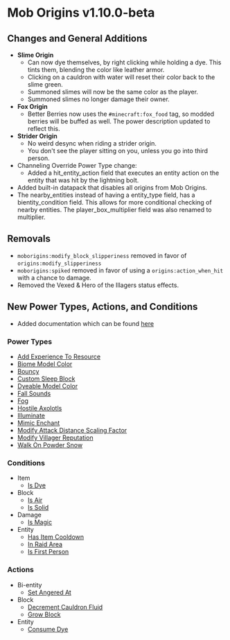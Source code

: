 # Mob Origins v1.10.0-beta
## Changes and General Additions
- **Slime Origin**
  - Can now dye themselves, by right clicking while holding a dye. This tints them, blending the color like leather armor.
  - Clicking on a cauldron with water will reset their color back to the slime green.
  - Summoned slimes will now be the same color as the player.
  - Summoned slimes no longer damage their owner.
- **Fox Origin**
  - Better Berries now uses the `#minecraft:fox_food` tag, so modded berries will be buffed as well. The power description updated to reflect this.
- **Strider Origin**
  - No weird desync when riding a strider origin.
  - You don't see the player sitting on you, unless you go into third person.
- Channeling Override Power Type change:
  - Added a hit_entity_action field that executes an entity action on the entity that was hit by the lightning bolt.
- Added built-in datapack that disables all origins from Mob Origins.
- The nearby_entities instead of having a entity_type field, has a bientity_condition field. This allows for more conditional checking of nearby entities. The player_box_multiplier field was also renamed to multiplier.

## Removals
- `moborigins:modify_block_slipperiness` removed in favor of `origins:modify_slipperiness`
- `moborigins:spiked` removed in favor of using a `origins:action_when_hit` with a chance to damage.
- Removed the Vexed & Hero of the Illagers status effects.


## New Power Types, Actions, and Conditions
- Added documentation which can be found [here](https://moborigins.readthedocs.io/en/latest/)

### Power Types
- [Add Experience To Resource](https://moborigins.ultrusmods.me/en/latest/https://moborigins.ultrusmods.me/en/latest/power_types/add_experience_to_resource)
- [Biome Model Color](https://moborigins.ultrusmods.me/en/latest/https://moborigins.ultrusmods.me/en/latest/power_types/biome_model_color)
- [Bouncy](https://moborigins.ultrusmods.me/en/latest/https://moborigins.ultrusmods.me/en/latest/power_types/bouncy)
- [Custom Sleep Block](https://moborigins.ultrusmods.me/en/latest/power_types/custom_sleep_block)
- [Dyeable Model Color](https://moborigins.ultrusmods.me/en/latest/power_types/dyeable_model_color)
- [Fall Sounds](https://moborigins.ultrusmods.me/en/latest/power_types/fall_sounds)
- [Fog](https://moborigins.ultrusmods.me/en/latest/power_types/fog)
- [Hostile Axolotls](https://moborigins.ultrusmods.me/en/latest/power_types/hostile_axolotls)
- [Illuminate](https://moborigins.ultrusmods.me/en/latest/power_types/illuminate)
- [Mimic Enchant](https://moborigins.ultrusmods.me/en/latest/power_types/mimic_enchant)
- [Modify Attack Distance Scaling Factor](https://moborigins.ultrusmods.me/en/latest/power_types/modify_attack_distance_scaling_factor)
- [Modify Villager Reputation](https://moborigins.ultrusmods.me/en/latest/power_types/modify_villager_reputation)
- [Walk On Powder Snow](https://moborigins.ultrusmods.me/en/latest/power_types/walk_on_powder_snow)

### Conditions
- Item
  - [Is Dye](https://moborigins.ultrusmods.me/en/latest/conditions/item/is_dye)
- Block
  - [Is Air](https://moborigins.ultrusmods.me/en/latest/conditions/block/is_air)
  - [Is Solid](https://moborigins.ultrusmods.me/en/latest/conditions/block/is_solid)
- Damage
  - [Is Magic](https://moborigins.ultrusmods.me/en/latest/conditions/damage/is_magic)
- Entity
  - [Has Item Cooldown](https://moborigins.ultrusmods.me/en/latest/conditions/entity/has_item_cooldown)
  - [In Raid Area](https://moborigins.ultrusmods.me/en/latest/conditions/entity/in_raid_area)
  - [Is First Person](https://moborigins.ultrusmods.me/en/latest/conditions/entity/is_first_person)
### Actions
- Bi-entity
  - [Set Angered At](https://moborigins.ultrusmods.me/en/latest/actions/bientity/set_angered_at)
- Block
  - [Decrement Cauldron Fluid](https://moborigins.ultrusmods.me/en/latest/actions/block/decrement_cauldron_fluid)
  - [Grow Block](https://moborigins.ultrusmods.me/en/latest/actions/block/grow_block)
- Entity
  - [Consume Dye](https://moborigins.ultrusmods.me/en/latest/actions/entity/consume_dye)